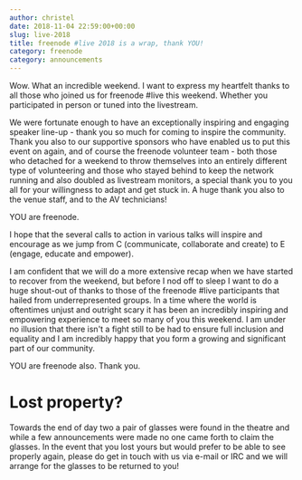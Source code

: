 ```yaml
---
author: christel
date: 2018-11-04 22:59:00+00:00
slug: live-2018
title: freenode #live 2018 is a wrap, thank YOU!
category: freenode
category: announcements
---
```


Wow. What an incredible weekend. I want to express my heartfelt thanks to all those who joined us for freenode #live this weekend. Whether you participated in person or tuned into the livestream.

We were fortunate enough to have an exceptionally inspiring and engaging speaker line-up - thank you so much for coming to inspire the community. Thank you also to our supportive sponsors who have enabled us to put this event on again, and of course the freenode volunteer team - both those who detached for a weekend to throw themselves into an entirely different type of volunteering and those who stayed behind to keep the network running and also doubled as livestream monitors, a special thank you to you all for your willingness to adapt and get stuck in. A huge thank you also to the venue staff, and to the AV technicians! 

YOU are freenode.

I hope that the several calls to action in various talks will inspire and encourage as we jump from C (communicate, collaborate and create) to E (engage, educate and empower).

I am confident that we will do a more extensive recap when we have started to recover from the weekend, but before I nod off to sleep I want to do a huge shout-out of thanks to those of the freenode #live participants that hailed from underrepresented groups. In a time where the world is oftentimes unjust and outright scary it has been an incredibly inspiring and empowering experience to meet so many of you this weekend. I am under no illusion that there isn't a fight still to be had to ensure full inclusion and equality and I am incredibly happy that you form a growing and significant part of our community. 

YOU are freenode also. Thank you.

# Lost property?
Towards the end of day two a pair of glasses were found in the theatre and while a few announcements were made no one came forth to claim the glasses. In the event that you lost yours but would prefer to be able to see properly again, please do get in touch with us via e-mail or IRC and we will arrange for the glasses to be returned to you!


